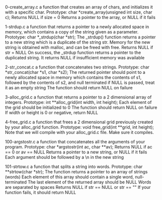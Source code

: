 0-create_array.c
	 a function that creates an array of chars, and initializes it with a 
	 specific char.
	 	Prototype: char *create_array(unsigned int size, char c);
	 	Returns NULL if size = 0
	 	Returns a pointer to the array, or NULL if it fails

1-strdup.c
	a function that returns a pointer to a newly allocated space in memory, 
	which contains a copy of the string given as a parameter.
		Prototype: char *_strdup(char *str);
		The _strdup() function returns a pointer to a new string which is a 
		duplicate of the string str. Memory for the new string is obtained 
		with malloc, and can be freed with free.
		Returns NULL if str = NULL
		On success, the _strdup function returns a pointer to the duplicated 
		string. It returns NULL if insufficient memory was available

2-str_concat.c
	a function that concatenates two strings.
		Prototype: char *str_concat(char *s1, char *s2);
		The returned pointer should point to a newly allocated space in memory 
		which contains the contents of s1, followed by the contents of s2, and 
		null terminated
		if NULL is passed, treat it as an empty string
		The function should return NULL on failure

3-alloc_grid.c
	a function that returns a pointer to a 2 dimensional array of integers.
		Prototype: int **alloc_grid(int width, int height);
		Each element of the grid should be initialized to 0
		The function should return NULL on failure
		If width or height is 0 or negative, return NULL

4-free_grid.c
	a function that frees a 2 dimensional grid previously created by your 
	alloc_grid function.
		Prototype: void free_grid(int **grid, int height);
		Note that we will compile with your alloc_grid.c file. Make sure 
		it compiles.

100-argstostr.c
	a function that concatenates all the arguments of your program.
		Prototype: char *argstostr(int ac, char **av);
		Returns NULL if ac == 0 or av == NULL
		Returns a pointer to a new string, or NULL if it fails
		Each argument should be followed by a \n in the new string

101-strtow.c
	a function that splits a string into words.
		Prototype: char **strtow(char *str);
		The function returns a pointer to an array of strings (words)
		Each element of this array should contain a single word, null-terminated
		The last element of the returned array should be NULL
		Words are separated by spaces
		Returns NULL if str == NULL or str == ""
		If your function fails, it should return NULL

